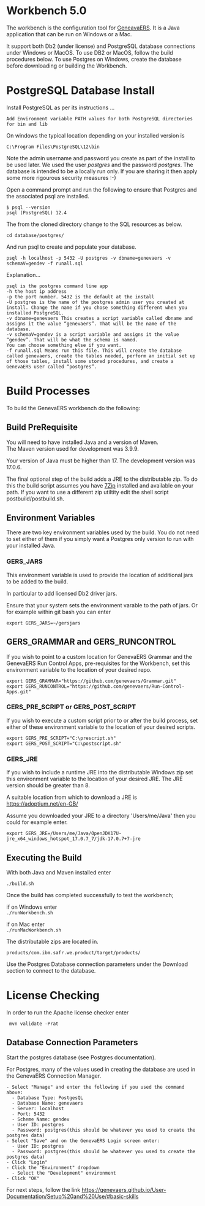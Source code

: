# Workbench 5.0

The workbench is the configuration tool for [GeneavaERS](https://genevaers.org/).  It is a Java application that can be run on Windows or a Mac.   

It support both Db2 (under license) and PostgreSQL database connections under Windows or MacOS.  To use DB2 or MacOS, follow the build procedures below.  To use Postgres on Windows, create the database before downloading or building the Workbench.

# PostgreSQL Database Install
Install PostgreSQL as per its instructions ...  

	Add Environment variable PATH values for both PostgreSQL directories for bin and lib  

On windows the typical location depending on your installed version is 

    C:\Program Files\PostgreSQL\12\bin

Note the admin username and password you create as part of the install to be used later. We used the user *postgres* and the password *postgres*.  The database is intended to be a locally run only.
If you are sharing it then apply some more rigourous security measures :-)

Open a command prompt and run the following to ensure that Postgres and the associated psql are installed.

    $ psql --version
    psql (PostgreSQL) 12.4

The from the cloned directory change to the SQL resources as below.

    cd database/postgres/

And run psql to create and populate your database. 

    psql -h localhost -p 5432 -U postgres -v dbname=genevaers -v schemaV=gendev -f runall.sql

Explanation... 

    psql is the postgres command line app  
    -h the host ip address  
    -p the port number. 5432 is the default at the install  
    -U postgres is the name of the postgres admin user you created at install. Change the name if you chose something different when you installed PostgreSQL.  
    -v dbname=genevaers This creates a script variable called dbname and assigns it the value “genevaers”. That will be the name of the database.  
    -v schemaV=gendev is a script variable and assigns it the value “gendev”. That will be what the schema is named.  
    You can choose something else if you want.
    -f runall.sql Means run this file. This will create the database called genevaers, create the tables needed, perform an initial set up of those tables, install some stored procedures, and create a GenevaERS user called “postgres”.  

# Build Processes
To build the GenevaERS workbench do the following:

## Build PreRequisite

You will need to have installed Java and a version of Maven.  
The Maven version used for development was 3.9.9.

Your version of Java must be higher than 17.  The development version was 17.0.6.

The final optional step of the build adds a JRE to the distributable zip.
To do this the build script assumes you have [7Zip](https://www.7-zip.org/download.html) installed and available on your path.
If you want to use a different zip utiltity edit the shell script postbuild/postbuild.sh.

## Environment Variables

There are two key environment variables used by the build.
You do not need to set either of them if you simply want a Postgres only version to run with your installed Java.

### GERS_JARS
This environment variable is used to provide the location of additional jars to be added to the build.

In particular to add licensed Db2 driver jars.

Ensure that your system sets the environment varable to the path of jars. 
Or for example within git bash you can enter 

```
export GERS_JARS=~/gersjars
```
## GERS_GRAMMAR and GERS_RUNCONTROL

If you wish to point to a custom location for GenevaERS Grammar and the GenevaERS Run Control Apps, pre-requisites for the Workbench, set this environment variable to the location of your desired repo.

```
export GERS_GRAMMAR="https://github.com/genevaers/Grammar.git"
export GERS_RUNCONTROL="https://github.com/genevaers/Run-Control-Apps.git"
```

### GERS_PRE_SCRIPT or GERS_POST_SCRIPT

If you wish to execute a custom script prior to or after the build process, set either of these environment variable to the location of your desired scripts.

```
export GERS_PRE_SCRIPT="C:\prescript.sh"
export GERS_POST_SCRIPT="C:\postscript.sh"
```

### GERS_JRE

If you wish to include a runtime JRE into the distributable Windows zip set this environment variable to
the location of your desired JRE. The JRE version should be greater than 8.

A suitable location from which to download a JRE is https://adoptium.net/en-GB/

Assume you downloaded your JRE to a directory 'Users/me/Java' then you could for example enter.

```
export GERS_JRE=/Users/me/Java/OpenJDK17U-jre_x64_windows_hotspot_17.0.7_7/jdk-17.0.7+7-jre
```

## Executing the Build

With both Java and Maven installed enter

```./build.sh```

Once the build has completed successfully to test the workbench;

if on Windows enter   
```./runWorkbench.sh```
    
if on Mac enter  
```./runMacWorkbench.sh```

The distributable zips are located in.

```products/com.ibm.safr.we.product/target/products/```

Use the Postgres Database connection parameters under the Download section to connect to the database.

# License Checking

In order to run the Apache license checker enter

``` mvn validate -Prat```

## Database Connection Parameters

Start the postgres database (see Postgres documentation).  

For Postgres, many of the values used in creating the database are used in the GenevaERS Connection Manager.

    - Select "Manage" and enter the following if you used the command above:
      - Database Type: PostgesQL
      - Database Name: genevaers
      - Server: localhost
      - Port: 5432
      - Scheme Name: gendev
      - User ID: postgres
      - Password: postgres(this should be whatever you used to create the postgres data)
    - Select "Save" and on the GenevaERS Login screen enter:
      - User ID: postgres
      - Password: postgres(this should be whatever you used to create the postgres data)
    - Click "Login"
    - Click the "Environment" dropdown
      - Select the "Development" environment
    - Click "OK"
    
For next steps, follow the link https://genevaers.github.io/User-Documentation/Setup%20and%20Use/#basic-skills
